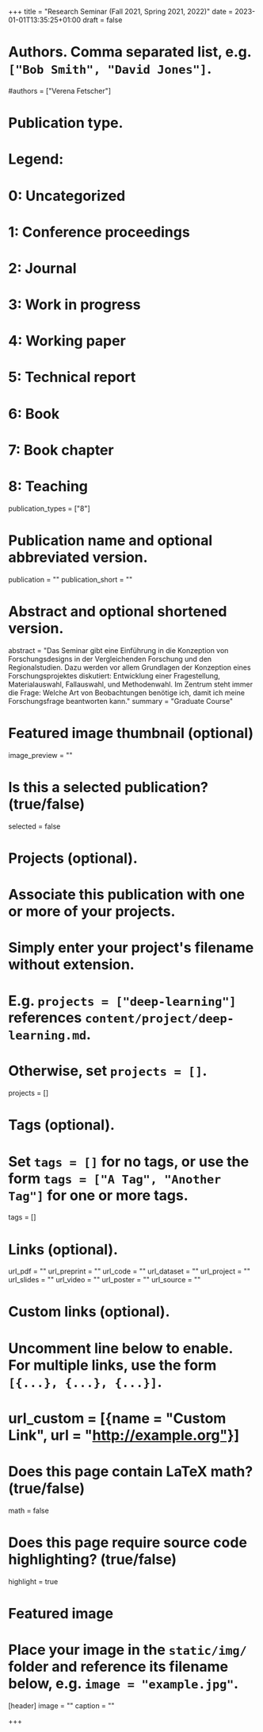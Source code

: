 +++
title = "Research Seminar (Fall 2021, Spring 2021, 2022)"
date = 2023-01-01T13:35:25+01:00
draft = false

# Authors. Comma separated list, e.g. `["Bob Smith", "David Jones"]`.
#authors = ["Verena Fetscher"]

# Publication type.
# Legend:
#  0: Uncategorized
#  1: Conference proceedings
#  2: Journal
#  3: Work in progress
#  4: Working paper
#  5: Technical report
#  6: Book
#  7: Book chapter
#  8: Teaching
publication_types = ["8"]

# Publication name and optional abbreviated version.
publication = ""
publication_short = ""

# Abstract and optional shortened version.
abstract = "Das Seminar gibt eine Einführung in die Konzeption von Forschungsdesigns in der Vergleichenden Forschung und den Regionalstudien. Dazu werden vor allem Grundlagen der Konzeption eines Forschungsprojektes diskutiert: Entwicklung einer Fragestellung, Materialauswahl, Fallauswahl, und Methodenwahl. Im Zentrum steht immer die Frage: Welche Art von Beobachtungen benötige ich, damit ich meine Forschungsfrage beantworten kann."
summary = "Graduate Course"

# Featured image thumbnail (optional)
image_preview = ""

# Is this a selected publication? (true/false)
selected = false

# Projects (optional).
#   Associate this publication with one or more of your projects.
#   Simply enter your project's filename without extension.
#   E.g. `projects = ["deep-learning"]` references `content/project/deep-learning.md`.
#   Otherwise, set `projects = []`.
projects = []

# Tags (optional).
#   Set `tags = []` for no tags, or use the form `tags = ["A Tag", "Another Tag"]` for one or more tags.
tags = []

# Links (optional).
url_pdf = ""
url_preprint = ""
url_code = ""
url_dataset = ""
url_project = ""
url_slides = ""
url_video = ""
url_poster = ""
url_source = ""

# Custom links (optional).
#   Uncomment line below to enable. For multiple links, use the form `[{...}, {...}, {...}]`.
# url_custom = [{name = "Custom Link", url = "http://example.org"}]

# Does this page contain LaTeX math? (true/false)
math = false

# Does this page require source code highlighting? (true/false)
highlight = true

# Featured image
# Place your image in the `static/img/` folder and reference its filename below, e.g. `image = "example.jpg"`.
[header]
image = ""
caption = ""

+++

